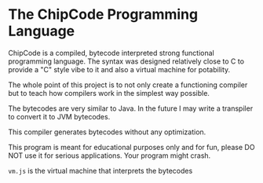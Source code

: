 The ChipCode Programming Language
=================================

ChipCode is a compiled, bytecode interpreted strong functional programming language. The syntax was designed relatively close to C to provide a "C" style vibe to it and also a virtual machine for potability.

The whole point of this project is to not only create a functioning compiler but to teach how compilers work in the simplest way possible.

The bytecodes are very similar to Java. In the future I may write a transpiler to convert it to JVM bytecodes. 

This compiler generates bytecodes without any optimization. 

This program is meant for educational purposes only and for fun, please DO NOT use it for serious applications. Your program might crash. 

```vm.js``` is the virtual machine that interprets the bytecodes
